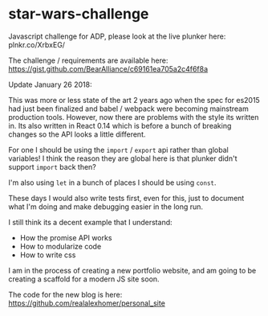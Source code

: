 # star-wars-challenge
Javascript challenge for ADP, please look at the live plunker here: plnkr.co/XrbxEG/

The challenge / requirements are available here: https://gist.github.com/BearAlliance/c69161ea705a2c4f6f8a

Update January 26 2018:

This was more or less state of the art 2 years ago when the spec for es2015 had just been finalized and babel / webpack were becoming mainstream production tools. However, now there are problems with the style its written in. Its also written in React 0.14 which is before a bunch of breaking changes so the API looks a little different.

For one I should be using the `import` / `export` api rather than global variables! I think the reason they are global here is that plunker didn't support `import` back then?

I'm also using `let` in a bunch of places I should be using `const`.

These days I would also write tests first, even for this, just to document what I'm doing and make debugging easier in the long run.

I still think its a decent example that I understand:

- How the promise API works
- How to modularize code
- How to write css

I am in the process of creating a new portfolio website, and am going to be creating a scaffold for a modern JS site soon.

The code for the new blog is here: https://github.com/realalexhomer/personal_site
